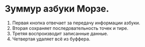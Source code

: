 # Зуммур азбуки Морзе.
1. Первая кнопка отвечает за передачу информации азбуки.
2. Вторая сохраняет последовательность точек и тире.
3. Третяя воспроизводит записанные данные.
4. Четвертая удаляет всё из буффера.
